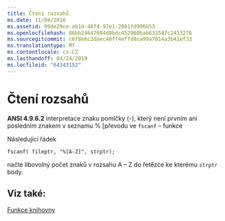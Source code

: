 ```yaml
---
title: Čtení rozsahů
ms.date: 11/04/2016
ms.assetid: 99de29ce-ab14-46f4-97e1-2081fd996b53
ms.openlocfilehash: 86bb24647084d8bdc452960bab631587c2413276
ms.sourcegitcommit: c6f8e6c2daec40ff4effd8ca99a7014a3b41ef33
ms.translationtype: MT
ms.contentlocale: cs-CZ
ms.lasthandoff: 04/24/2019
ms.locfileid: "64343152"
---
```

# <a name="reading-ranges"></a>Čtení rozsahů

**ANSI 4.9.6.2** interpretace znaku pomlčky (-), který není prvním ani posledním znakem v seznamu % [převodu ve `fscanf` – funkce

Následující řádek

```
fscanf( fileptr, "%[A-Z]", strptr);
```

načte libovolný počet znaků v rozsahu A – Z do řetězce ke kterému `strptr` body.

## <a name="see-also"></a>Viz také:

[Funkce knihovny](../c-language/library-functions.md)
